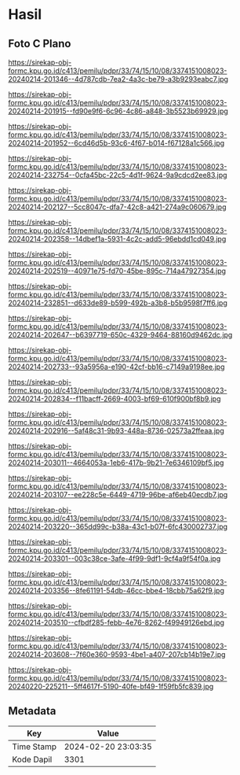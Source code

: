 # Hasil

## Foto C Plano

https://sirekap-obj-formc.kpu.go.id/c413/pemilu/pdpr/33/74/15/10/08/3374151008023-20240214-201346--4d787cdb-7ea2-4a3c-be79-a3b9293eabc7.jpg

https://sirekap-obj-formc.kpu.go.id/c413/pemilu/pdpr/33/74/15/10/08/3374151008023-20240214-201915--fd90e9f6-6c96-4c86-a848-3b5523b69929.jpg

https://sirekap-obj-formc.kpu.go.id/c413/pemilu/pdpr/33/74/15/10/08/3374151008023-20240214-201952--6cd46d5b-93c6-4f67-b014-f67128a1c566.jpg

https://sirekap-obj-formc.kpu.go.id/c413/pemilu/pdpr/33/74/15/10/08/3374151008023-20240214-232754--0cfa45bc-22c5-4d1f-9624-9a9cdcd2ee83.jpg

https://sirekap-obj-formc.kpu.go.id/c413/pemilu/pdpr/33/74/15/10/08/3374151008023-20240214-202127--5cc8047c-dfa7-42c8-a421-274a9c060679.jpg

https://sirekap-obj-formc.kpu.go.id/c413/pemilu/pdpr/33/74/15/10/08/3374151008023-20240214-202358--14dbef1a-5931-4c2c-add5-96ebdd1cd049.jpg

https://sirekap-obj-formc.kpu.go.id/c413/pemilu/pdpr/33/74/15/10/08/3374151008023-20240214-202519--40971e75-fd70-45be-895c-714a47927354.jpg

https://sirekap-obj-formc.kpu.go.id/c413/pemilu/pdpr/33/74/15/10/08/3374151008023-20240214-232851--d633de89-b599-492b-a3b8-b5b9598f7ff6.jpg

https://sirekap-obj-formc.kpu.go.id/c413/pemilu/pdpr/33/74/15/10/08/3374151008023-20240214-202647--b6397719-650c-4329-9464-88160d9462dc.jpg

https://sirekap-obj-formc.kpu.go.id/c413/pemilu/pdpr/33/74/15/10/08/3374151008023-20240214-202733--93a5956a-e190-42cf-bb16-c7149a9198ee.jpg

https://sirekap-obj-formc.kpu.go.id/c413/pemilu/pdpr/33/74/15/10/08/3374151008023-20240214-202834--f11bacff-2669-4003-bf69-610f900bf8b9.jpg

https://sirekap-obj-formc.kpu.go.id/c413/pemilu/pdpr/33/74/15/10/08/3374151008023-20240214-202916--5af48c31-9b93-448a-8736-02573a2ffeaa.jpg

https://sirekap-obj-formc.kpu.go.id/c413/pemilu/pdpr/33/74/15/10/08/3374151008023-20240214-203011--4664053a-1eb6-417b-9b21-7e6346109bf5.jpg

https://sirekap-obj-formc.kpu.go.id/c413/pemilu/pdpr/33/74/15/10/08/3374151008023-20240214-203107--ee228c5e-6449-4719-96be-af6eb40ecdb7.jpg

https://sirekap-obj-formc.kpu.go.id/c413/pemilu/pdpr/33/74/15/10/08/3374151008023-20240214-203220--365dd99c-b38a-43c1-b07f-6fc430002737.jpg

https://sirekap-obj-formc.kpu.go.id/c413/pemilu/pdpr/33/74/15/10/08/3374151008023-20240214-203301--003c38ce-3afe-4f99-9df1-9cf4a9f54f0a.jpg

https://sirekap-obj-formc.kpu.go.id/c413/pemilu/pdpr/33/74/15/10/08/3374151008023-20240214-203356--8fe61191-54db-46cc-bbe4-18cbb75a62f9.jpg

https://sirekap-obj-formc.kpu.go.id/c413/pemilu/pdpr/33/74/15/10/08/3374151008023-20240214-203510--cfbdf285-febb-4e76-8262-f49949126ebd.jpg

https://sirekap-obj-formc.kpu.go.id/c413/pemilu/pdpr/33/74/15/10/08/3374151008023-20240214-203608--7f60e360-9593-4be1-a407-207cb14b19e7.jpg

https://sirekap-obj-formc.kpu.go.id/c413/pemilu/pdpr/33/74/15/10/08/3374151008023-20240220-225211--5ff4617f-5190-40fe-bf49-1f59fb5fc839.jpg


## Metadata

| Key        | Value               |
| ---------- | ------------------- |
| Time Stamp | 2024-02-20 23:03:35 |
| Kode Dapil | 3301                |



